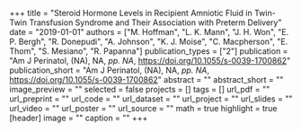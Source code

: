 +++
title = "Steroid Hormone Levels in Recipient Amniotic Fluid in Twin-Twin Transfusion Syndrome and Their Association with Preterm Delivery"
date = "2019-01-01"
authors = ["M. Hoffman", "L. K. Mann", "J. H. Won", "E. P. Bergh", "R. Donepudi", "A. Johnson", "K. J. Moise", "C. Macpherson", "E. Thom", "S. Mesiano", "R. Papanna"]
publication_types = ["2"]
publication = "Am J Perinatol, (NA), NA, _pp. NA_, https://doi.org/10.1055/s-0039-1700862"
publication_short = "Am J Perinatol, (NA), NA, _pp. NA_, https://doi.org/10.1055/s-0039-1700862"
abstract = ""
abstract_short = ""
image_preview = ""
selected = false
projects = []
tags = []
url_pdf = ""
url_preprint = ""
url_code = ""
url_dataset = ""
url_project = ""
url_slides = ""
url_video = ""
url_poster = ""
url_source = ""
math = true
highlight = true
[header]
image = ""
caption = ""
+++
